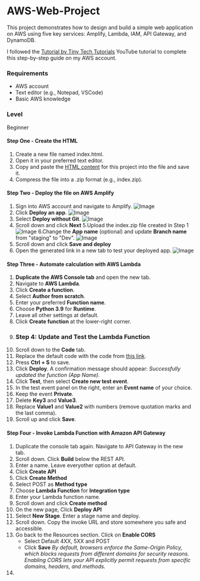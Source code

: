 # AWS-Web-Project
This project demonstrates how to design and build a simple web application on AWS using five key services: Amplify, Lambda, IAM, API Gateway, and DynamoDB.

I followed the [Tutorial by Tiny Tech Tutorials](https://youtu.be/7m_q1ldzw0U?si=-u2LWjtARnRJilov) YouTube tutorial to complete this step-by-step guide on my AWS account.

### Requirements
- AWS account
- Text editor (e.g., Notepad, VSCode)
- Basic AWS knowledge
  
### Level
Beginner 

#### Step One - Create the HTML
1. Create a new file named index.html.
2. Open it in your preferred text editor.
3. Copy and paste the [HTML content](https://github.com/KokoScripts/AWS-Web-Project/blob/main/index.html) for this project into the file and save it.
4. Compress the file into a .zip format (e.g., index.zip).

#### Step Two - Deploy the file on AWS Amplify
1. Sign into AWS account and navigate to Amplify.
   ![Image](https://github.com/user-attachments/assets/bbd22c6d-3b29-4403-8313-8c34d7d14ae9)
2. Click  **Deploy an app**.
   ![Image](https://github.com/user-attachments/assets/ff22f309-c470-4eb6-86d2-8dd351964300)
3. Select **Deploy without Git**.
   ![Image](https://github.com/user-attachments/assets/10f68086-8032-4a06-8310-39731b860ce0)
4. Scroll down and click **Next**
5.Upload the index.zip file created in Step 1
   ![Image](https://github.com/user-attachments/assets/5d2e92ec-e74f-490a-a8aa-5b00239ff917)
6.Change the **App name** (optional) and update **Branch name** from "staging" to "Dev".
   ![Image](https://github.com/user-attachments/assets/c9e5f607-5b8d-4645-b274-35b948d44ac5)
7. Scroll down and click **Save and deploy**
8. Open the generated link in a new tab to test your deployed app.
   ![Image](https://github.com/user-attachments/assets/64027ada-9773-4304-afaf-4a491715eb01) 

#### Step Three - Automate calculation with AWS Lambda  
1. **Duplicate the AWS Console tab** and open the new tab.  
2. Navigate to **AWS Lambda**.  
3. Click **Create a function**.  
4. Select **Author from scratch**.  
5. Enter your preferred **Function name**.  
6. Choose **Python 3.9** for **Runtime**.  
7. Leave all other settings at default.  
8. Click **Create function** at the lower-right corner.
9. ### Step 4: Update and Test the Lambda Function
10. Scroll down to the **Code** tab.
11. Replace the default code with the code from [this link](https://github.com/KokoScripts/AWS-Web-Project/blob/main/Original-Lambda.txt).
12. Press **Ctrl + S** to save.
13. Click **Deploy**. A confirmation message should appear: *Successfully updated the function (App Name).*
14. Click **Test**, then select **Create new test event**.
15. In the test event panel on the right, enter an **Event name** of your choice.
16. Keep the event **Private**.
17. Delete **Key3** and **Value3**.
18. Replace **Value1** and **Value2** with numbers (remove quotation marks and the last comma).
19. Scroll up and click **Save**.
    
#### Step Four - Invoke Lambda Function with Amazon API Gateway
1. Duplicate the console tab again. Navigate to API Gateway in the new tab.
2. Scroll down. Click **Build** below the REST API.
3. Enter a name. Leave everyother option at default.
4. Click **Create API**
5. Click **Create Method**
6. Select POST as **Method type**
7. Choose **Lambda Function** for **Integration type**
8. Enter your Lambda function name.
9. Scroll down and click **Create method**
10. On the new page, Click **Deploy API**
11. Select **New Stage**. Enter a stage name and deploy.
12. Scroll down. Copy the invoke URL and store somewhere you safe and accessible.
13. Go back to the Resources section. Click on **Enable CORS**
     - Select Default 4XX, 5XX and POST
     - Click **Save**
    *By default, browsers enforce the Same-Origin Policy, which blocks requests from different domains for security reasons.
    Enabling CORS lets your API explicitly permit requests from specific domains, headers, and methods.*
14. 











   
